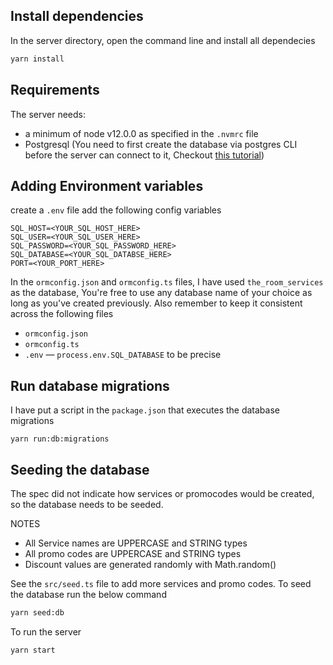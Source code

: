 
## Install dependencies

In the server directory, open the command line and install all dependecies
```sh
yarn install
```

## Requirements

The server needs:
-  a minimum of node v12.0.0 as specified in the `.nvmrc` file
-  Postgresql (You need to first create the database via postgres CLI before the server can connect to it,  Checkout [this tutorial](https://blog.logrocket.com/setting-up-a-restful-api-with-node-js-and-postgresql-d96d6fc892d8/))

## Adding Environment variables
create a `.env` file add the following config variables

```env
SQL_HOST=<YOUR_SQL_HOST_HERE>
SQL_USER=<YOUR_SQL_USER_HERE>
SQL_PASSWORD=<YOUR_SQL_PASSWORD_HERE>
SQL_DATABASE=<YOUR_SQL_DATABSE_HERE>
PORT=<YOUR_PORT_HERE>

```

In the `ormconfig.json` and `ormconfig.ts` files, I have used `the_room_services` as the database,
You're free to use any database name of your choice as long as you've created previously. Also remember to keep it consistent across the following files
- `ormconfig.json`
- `ormconfig.ts`
- `.env` — `process.env.SQL_DATABASE` to be precise

## Run database migrations

I have put a script in the `package.json` that executes the database migrations

```
yarn run:db:migrations
```

## Seeding the database

 The spec did not indicate how services or promocodes would be created, so the database needs to be seeded.
 
 NOTES
  -  All Service names are UPPERCASE and  STRING types
  -  All promo codes are UPPERCASE and  STRING types
  -  Discount values are generated randomly with Math.random()

  See the `src/seed.ts` file to add more services and promo codes. To seed the database run the below command
  
```sh
yarn seed:db
```

To run the server
```sh
yarn start 
```